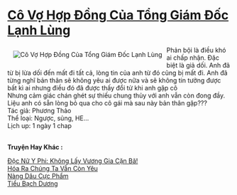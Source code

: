 <a href="https://utruyen.com/co-vo-hop-dong-cua-tong-giam-doc-lanh-lung/24969/" title="Cô Vợ Hợp Đồng Của Tổng Giám Đốc Lạnh Lùng"><h1>Cô Vợ Hợp Đồng Của Tổng Giám Đốc Lạnh Lùng</h1></a><div style="display:table"><img align="right" style="float: left; padding: 10px;" src="https://utruyen.com/images/story/200x260/co-vo-hop-dong-cua-tong-giam-doc-lanh-lung.jpg" alt="Cô Vợ Hợp Đồng Của Tổng Giám Đốc Lạnh Lùng">Phản bội là điều khó ai chấp nhận. Đặc biệt là giả dối. Anh đã từ bị lừa dối đến mất đi tất cả, lòng tin của anh từ đó cũng bị mất đi. Anh đã từng nghĩ bản thân sẽ không yêu ai được nữa và sẽ không tin tưởng được bất kì ai nhưng điều đó đã được thấy đổi từ khi anh gặp cô<br/>Nhưng cảm giác chán ghét sự thiếu chung thủy với anh vẫn còn đong đầy. Liệu anh có sẵn lòng bỏ qua cho cô gái mà sau này bản thân gặp???<br/>Tác giả: Phương Thảo<br/>Thể loại: Ngược, sủng, HE...<br/>Lịch up: 1 ngày 1 chap</div><p><br><b>Truyện Hay Khác :</b></p><a href="https://utruyen.com/doc-nu-y-phi-khong-lay-vuong-gia-can-ba/16794/" alt="Độc Nữ Y Phi: Không Lấy Vương Gia Cặn Bã!">Độc Nữ Y Phi: Không Lấy Vương Gia Cặn Bã!</a><br/><a href="https://github.com/quanluxury/truyenhot/tree/master/truyenhay/22045/" alt="Hóa Ra Chúng Ta Vẫn Còn Yêu">Hóa Ra Chúng Ta Vẫn Còn Yêu</a><br/><a href="https://truyenhot2020.wordpress.com/2019/12/11/nang-dau-cuc-pham/" alt="Nàng Dâu Cực Phẩm">Nàng Dâu Cực Phẩm</a><br/><a href="https://github.com/quanluxury/truyenhot/tree/master/truyenhay/12209/" alt="Tiểu Bạch Dương">Tiểu Bạch Dương</a><br/>